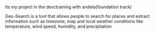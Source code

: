 Its my project in the devctraining with andela(foundation track)

Geo-Search is a tool that allows people to search for places and extract information such as
timezone, map and local weather conditions like temperature, wind speed, humidity, and
precipitation